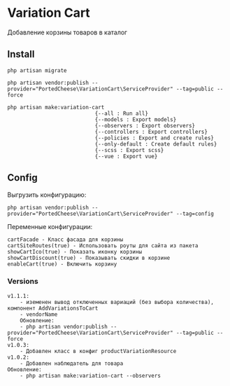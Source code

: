# Variation Cart

Добавление корзины товаров в каталог

## Install
    php artisan migrate
    
    php artisan vendor:publish --provider="PortedCheese\VariationCart\ServiceProvider" --tag=public --force
    
    php artisan make:variation-cart
                                {--all : Run all}
                                {--models : Export models}
                                {--observers : Export observers}
                                {--controllers : Export controllers}
                                {--policies : Export and create rules}
                                {--only-default : Create default rules}
                                {--scss : Export scss}
                                {--vue : Export vue}
                                
## Config

Выгрузить конфигурацию:

    php artisan vendor:publish --provider="PortedCheese\VariationCart\ServiceProvider" --tag=config
     
Переменные конфигурации:

    cartFacade - Класс фасада для корзины
    cartSiteRoutes(true) - Использовать роуты для сайта из пакета
    showCartIco(true) - Показать иконку корзины
    showCartDiscount(true) - Показывать скидки в корзине
    enableCart(true) - Включить корзину
    
### Versions
    v1.1.1: 
        - иземенен вывод отключенных вариаций (без выбора количества), компонент AddVariationsToCart
        - vendorName
        Обновление:
        - php artisan vendor:publish --provider="PortedCheese\VariationCart\ServiceProvider" --tag=public --force
    v1.0.3:
        - Добавлен класс в конфиг productVariationResource
    v1.0.2:
        - Добавлен наблюдатель для товара
    Обновление:
        - php artisan make:variation-cart --observers